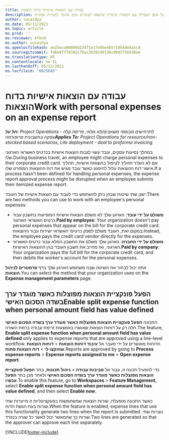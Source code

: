 ```yaml
---
title: עבודה עם הוצאות אישיות בדוח הוצאות
description: נושא זה מספק מידע על אופן העבודה עם הוצאות אישיות שהוצאו לעובדים בזמן נסיעה למטרות עסקיות.
author: suvaidya
ms.date: 05/11/2021
ms.topic: article
ms.prod: ''
ms.reviewer: kfend
ms.author: suvaidya
ms.openlocfilehash: ae25eca08089d224f1e17e95eeb571054de8a5c0
ms.sourcegitcommit: fd6e9ff78392c7bac35591d9130c00d2750438ae
ms.translationtype: HT
ms.contentlocale: he-IL
ms.lasthandoff: 05/12/2021
ms.locfileid: "6025685"
---
```

# <a name="work-with-personal-expenses-on-an-expense-report"></a><span data-ttu-id="b45dd-103">עבודה עם הוצאות אישיות בדוח הוצאות</span><span class="sxs-lookup"><span data-stu-id="b45dd-103">Work with personal expenses on an expense report</span></span>

<span data-ttu-id="b45dd-104">_**חל על:** Project Operations לתרחישים מבוססי משאבים/לא מלאי, פריסה קלה - עסקה בחשבונית פרופורמה_</span><span class="sxs-lookup"><span data-stu-id="b45dd-104">_**Applies To:** Project Operations for resource/non-stocked based scenarios, Lite deployment - deal to proforma invoicing_</span></span>

<span data-ttu-id="b45dd-105">במהלך נסיעות עסקים, עובד עשוי לגבות הוצאות אישיות בכרטיס האשראי הארגוני שלו.</span><span class="sxs-lookup"><span data-stu-id="b45dd-105">During business travel, an employee might charge personal expenses to their corporate credit card.</span></span> <span data-ttu-id="b45dd-106">אם לא הוגדר תהליך לטיפול בהוצאות אישיות, תהליך אישור דוח ההוצאות עלול להיפגע כאשר עובד מגיש את דוח ההוצאות המפורט שלו.</span><span class="sxs-lookup"><span data-stu-id="b45dd-106">If a process hasn't been defined for handling personal expenses, the expense report approval process might be disrupted when an employee submits their itemized expense report.</span></span>

<span data-ttu-id="b45dd-107">ישנן שתי שיטות שבהן ניתן להשתמש כדי לעבוד עם הוצאות אישיות של העובד:</span><span class="sxs-lookup"><span data-stu-id="b45dd-107">There are two methods you can use to work with an employee's personal expenses:</span></span>

  - <span data-ttu-id="b45dd-108">**משולם על ידי עובד**: הארגון שלך לא משלם הוצאות אישיות המופיעות בחשבון עבור כרטיס האשראי הארגוני.</span><span class="sxs-lookup"><span data-stu-id="b45dd-108">**Paid by employee**: Your organization doesn't pay personal expenses that appear on the bill for the corporate credit card.</span></span> <span data-ttu-id="b45dd-109">במקום זאת, העובד משלם לספק כרטיסי האשראי ישירות עבור ההוצאות.</span><span class="sxs-lookup"><span data-stu-id="b45dd-109">Instead, the employee pays the credit card vendor directly for the expenses.</span></span> 
  - <span data-ttu-id="b45dd-110">**משולם על ידי החברה**: הארגון שלך משלם את החשבון המלא עבור כרטיס האשראי הארגוני, ואז מחייב את חשבון העובד בגין ההוצאות האישיות.</span><span class="sxs-lookup"><span data-stu-id="b45dd-110">**Paid by company**: Your organization pays the full bill for the corporate credit card, and then debits the worker's account for the personal expenses.</span></span>

<span data-ttu-id="b45dd-111">אתה יכול לבחור את השיטה שבה משתמש הארגון שלך בדף **פרמטרים לניהול הוצאות**.</span><span class="sxs-lookup"><span data-stu-id="b45dd-111">You can select the method that your organization uses on the **Expense management parameters** page.</span></span>


## <a name="enable-split-expense-function-when-personal-amount-field-has-value-defined"></a><span data-ttu-id="b45dd-112">הפעל פונקציית הוצאות מפוצלות כאשר מוגדר ערך בשדה הסכום האישי</span><span class="sxs-lookup"><span data-stu-id="b45dd-112">Enable split expense function when personal amount field has value defined</span></span>

<span data-ttu-id="b45dd-113">התכונה **הפעל פונקציית הוצאות מפוצלות כאשר מוגדר ערך בשדה הסכום האישי** חלה רק על דוחות הוצאות שאושרו באמצעות זרימת עבודה ברמת השורה.</span><span class="sxs-lookup"><span data-stu-id="b45dd-113">The feature, **Enable split expense function when personal amount field has value defined** only applies to expense reports that are approved using a line-level workflow.</span></span> <span data-ttu-id="b45dd-114">הדוחות מאושרים על ידי מעבר אל **עיבוד דוחות הוצאות** > **דוחות הוצאות שהוקצו לי** > **דוח הוצאות פתוח**.</span><span class="sxs-lookup"><span data-stu-id="b45dd-114">Reports are approved by going to **Process expense reports** > **Expense reports assigned to me** > **Open expense report**.</span></span> 

<span data-ttu-id="b45dd-115">כדי להפעיל תכונה זו, עבור אל **סביבות עבודה** > **ניהול תכונות**, בחר **הפעל פונקציית הוצאות מפוצלות כאשר מוגדר ערך בשדה הסכום האישי** ולאחר מכן בחר **הפעל עכשיו**.</span><span class="sxs-lookup"><span data-stu-id="b45dd-115">To enable this feature, go to **Workspaces** > **Feature Management**, select **Enable split expense function when personal amount field has value defined**, and then select **Enable now**.</span></span> 

<span data-ttu-id="b45dd-116">כאשר התכונה מופעלת, שורות הוצאות שמשתמשות בפונקציונליות זו מייצרות שתי שורות בעת הגשת הדוח.</span><span class="sxs-lookup"><span data-stu-id="b45dd-116">When the feature is enabled, expense lines that use this functionality generate two lines when the report is submitted.</span></span> <span data-ttu-id="b45dd-117">נוצרות שתי שורות כך שהמאשר יכול לאשר כל שורה בנפרד.</span><span class="sxs-lookup"><span data-stu-id="b45dd-117">Two lines are generated so that the approver can approve each line separately.</span></span>


[!INCLUDE[footer-include](../includes/footer-banner.md)]
